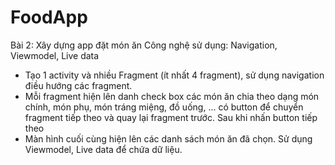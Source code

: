 # FoodApp
Bài 2: Xây dựng app đặt món ăn
Công nghệ sử dụng: Navigation, Viewmodel, Live data
- Tạo 1 activity và nhiều Fragment (ít nhất 4 fragment), sử dụng navigation điều hướng các fragment. 
- Mỗi fragment hiện lên danh check box các món ăn chia theo dạng món chính, món phụ, món tráng miệng, đồ uống, ... có button để chuyển fragment tiếp theo và quay lại fragment trước. Sau khi nhấn button tiếp theo 
- Màn hình cuối cùng hiện lên các danh sách món ăn đã chọn. Sử dụng Viewmodel, Live data để chứa dữ liệu.
